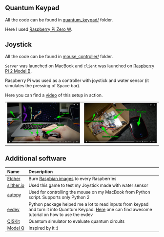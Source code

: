 ## Quantum Keypad

All the code can be found in [quantum_keypad/](quantum_keypad/) folder.

Here I used [Raspberry Pi Zero W](https://www.raspberrypi.org/products/raspberry-pi-zero-w/).

## Joystick

All the code can be found in [mouse_controller/](mouse_controller/) folder.

`Server` was launched on MacBook and `client` was launched on [Raspberry Pi 2 Model B](https://www.raspberrypi.org/products/raspberry-pi-2-model-b/).

Raspberry Pi was used as a controller with joystick and water sensor (it simulates the pressing of Space bar).

Here you can find a [video](https://vk.com/video182954756_456239026) of this setup in action.

<table>
    <tr>
        <td>
            <img src="img/img1.jpg" width="500px">
        </td>
        <td>
            <img src="img/img2.jpg" width="500px">
        </td>
    </tr>
</table>


## Additional software

| Name | Description     |
| :------------- | :------------- |
| [Etcher](https://etcher.io)       | Burn [Raspbian images](https://www.raspberrypi.org/downloads/raspbian/) to every Raspberries      |
| [slither.io](http://slither.io)  | Used this game to test my Joystick made with water sensor  |
| [autopy](https://github.com/msanders/autopy/)  | Used for controlling the mouse on my MacBook from Python script. Supports only Python 2 |
| [evdev](https://github.com/gvalkov/python-evdev)  | Python package helped me a lot to read inputs from keypad and turn it into Quantum Keypad. [Here](http://python-evdev.readthedocs.io/en/latest/tutorial.html) one can find awesome tutorial on how to use the evdev  |
| [QISKit](https://www.qiskit.org)   | Quantum simulator to evaluate quantum circuits  |
| [Model Q](https://www.qiskit.org/modelq/)   | Inspired by it :)  |
